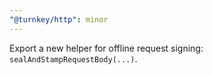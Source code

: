 ```yaml
---
"@turnkey/http": minor
---
```


Export a new helper for offline request signing: `sealAndStampRequestBody(...)`.
